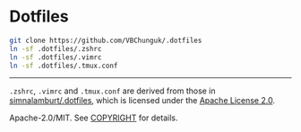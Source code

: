 # Dotfiles

```sh
git clone https://github.com/VBChunguk/.dotfiles
ln -sf .dotfiles/.zshrc
ln -sf .dotfiles/.vimrc
ln -sf .dotfiles/.tmux.conf
```

---

`.zshrc`, `.vimrc` and `.tmux.conf` are derived from those in [simnalamburt/.dotfiles](https://github.com/simnalamburt/.dotfiles),
which is licensed under the [Apache License 2.0](http://www.apache.org/licenses/LICENSE-2.0).

Apache-2.0/MIT. See [COPYRIGHT](https://github.com/VBChunguk/.dotfiles/blob/master/COPYRIGHT) for details.

